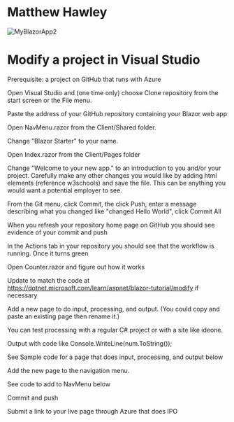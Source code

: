 # Matthew Hawley

![MyBlazorApp2](https://user-images.githubusercontent.com/62121542/134992332-13258033-ff8e-40a1-ac19-19adcc7c3798.png)

# Modify a project in Visual Studio
Prerequisite: a project on GitHub that runs with Azure

Open Visual Studio and (one time only) choose Clone repository from the start screen or the File menu.

  Paste the address of your GitHub repository containing your Blazor web app

Open NavMenu.razor from the Client/Shared folder. 

  Change "Blazor Starter" to your name. 

Open Index.razor from the Client/Pages folder

  Change "Welcome to your new app." to an introduction to you and/or your project. Carefully make any other changes you would like by adding html elements (reference w3schools) and save the file. This can be anything you would want a potential employer to see. 

From the Git menu, click Commit, the click Push, enter a message describing what you changed like "changed Hello World", click Commit All

  When you refresh your repository home page on GitHub you should see evidence of your commit and push

  In the Actions tab in your repository you should see that the workflow is running. Once it turns green 

Open Counter.razor and figure out how it works

  Update to match the code at https://dotnet.microsoft.com/learn/aspnet/blazor-tutorial/modify if necessary

Add a new page to do input, processing, and output. (You could copy and paste an existing page then rename it.)

  You can test processing with a regular C# project or with a site like ideone.

Output with code like Console.WriteLine(num.ToString());

  See Sample code for a page that does input, processing, and output below

Add the new page to the navigation menu.

  See code to add to NavMenu below

Commit and push

Submit a link to your live page through Azure that does IPO 
